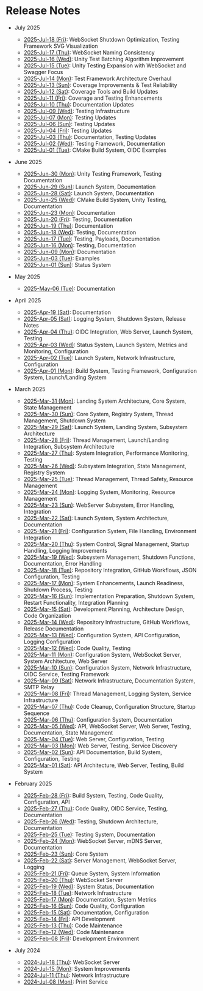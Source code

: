 # Release Notes

<!--
CRITICAL INSTRUCTIONS

The dev team for this project is based in Vancouver, so PACIFIC TIME applies

Step 1: Gather Changes
- Use git log to list ALL changed files for the day with the numbers representing the number of lines added or removed:
  ```
  git log --since="2025-04-04 00:00" --until="2025-04-04 23:59" --numstat --pretty=format: | awk '{add[$3]+=$1; del[$3]+=$2} END {for (f in add) printf "%d\t%d\t%s\n", add[f], del[f], f}' | sort -rn
  ```
- Group files by subsystem/component
- For each significant component, examine detailed changes. Please request one file at a time as these can be quite large.
- Any file with more than 25 lines changed should guarantee an entry in the release notes, though lesser changes could qualify
  ```
  git log --since="YYYY-MM-DD 00:00" --until="YYYY-MM-DD 23:59" -p -- path/to/component
  ```

Step 2: Document Changes
- Keep entries concise and factual
- Focus on WHAT changed, not WHY
- Avoid marketing language ("comprehensive", "robust", etc.)
- Include links to key source files (2-3 per major change)
- Group related changes under clear topic headings

Step 3: Structure Format
- Start with topic heading (e.g., "WebSocket Server:", "Testing:")
- List specific changes as bullet points
- Include links to significant files in bullet points
- Example:
  ```
  Memory:
  - Added cleanup handlers [src/landing/landing.c]
  - Enhanced resource tracking [src/utils/utils.c]
  ```

Step 4: Quality Checks
- Verify all major changes are documented
- Ensure links point to actual changed files
- Confirm grouping is logical
- Remove any speculation or marketing language
- Keep focus on technical changes

Step 5: Update RELEASES.md
- Add link to new release notes file in this RELEASES.md
- Add entries with newest dates at the top of their respective month/year section
- Include brief summary after the link
- Use same format as existing links

Remember:
- This is a technical record, not marketing
- Every statement should be backed by commit evidence
- Include links to 2-3 key files per major change
- Group by topic to maintain clarity
-->

- July 2025
  - [2025-Jul-18 (Fri)](docs/releases/2025-07/2025-07-18.md): WebSocket Shutdown Optimization, Testing Framework SVG Visualization
  - [2025-Jul-17 (Thu)](docs/releases/2025-07/2025-07-17.md): WebSocket Naming Consistency
  - [2025-Jul-16 (Wed)](docs/releases/2025-07/2025-07-16.md): Unity Test Batching Algorithm Improvement
  - [2025-Jul-15 (Tue)](docs/releases/2025-07/2025-07-15.md): Unity Testing Expansion with WebSocket and Swagger Focus
  - [2025-Jul-14 (Mon)](docs/releases/2025-07/2025-07-14.md): Test Framework Architecture Overhaul
  - [2025-Jul-13 (Sun)](docs/releases/2025-07/2025-07-13.md): Coverage Improvements & Test Reliability
  - [2025-Jul-12 (Sat)](docs/releases/2025-07/2025-07-12.md): Coverage Tools and Build Updates
  - [2025-Jul-11 (Fri)](docs/releases/2025-07/2025-07-11.md): Coverage and Testing Enhancements
  - [2025-Jul-10 (Thu)](docs/releases/2025-07/2025-07-10.md): Documentation Updates
  - [2025-Jul-09 (Wed)](docs/releases/2025-07/2025-07-09.md): Testing Infrastructure
  - [2025-Jul-07 (Mon)](docs/releases/2025-07/2025-07-07.md): Testing Updates
  - [2025-Jul-06 (Sun)](docs/releases/2025-07/2025-07-06.md): Testing Updates
  - [2025-Jul-04 (Fri)](docs/releases/2025-07/2025-07-04.md): Testing Updates
  - [2025-Jul-03 (Thu)](docs/releases/2025-07/2025-07-03.md): Documentation, Testing Updates
  - [2025-Jul-02 (Wed)](docs/releases/2025-07/2025-07-02.md): Testing Framework, Documentation
  - [2025-Jul-01 (Tue)](docs/releases/2025-07/2025-07-01.md): CMake Build System, OIDC Examples

- June 2025
  - [2025-Jun-30 (Mon)](docs/releases/2025-06/2025-06-30.md): Unity Testing Framework, Testing Documentation
  - [2025-Jun-29 (Sun)](docs/releases/2025-06/2025-06-29.md): Launch System, Documentation
  - [2025-Jun-28 (Sat)](docs/releases/2025-06/2025-06-28.md): Launch System, Documentation
  - [2025-Jun-25 (Wed)](docs/releases/2025-06/2025-06-25.md): CMake Build System, Unity Testing, Documentation
  - [2025-Jun-23 (Mon)](docs/releases/2025-06/2025-06-23.md): Documentation
  - [2025-Jun-20 (Fri)](docs/releases/2025-06/2025-06-20.md): Testing, Documentation
  - [2025-Jun-19 (Thu)](docs/releases/2025-06/2025-06-19.md): Documentation
  - [2025-Jun-18 (Wed)](docs/releases/2025-06/2025-06-18.md): Testing, Documentation
  - [2025-Jun-17 (Tue)](docs/releases/2025-06/2025-06-17.md): Testing, Payloads, Documentation
  - [2025-Jun-16 (Mon)](docs/releases/2025-06/2025-06-16.md): Testing, Documentation
  - [2025-Jun-09 (Mon)](docs/releases/2025-06/2025-06-09.md): Documentation
  - [2025-Jun-03 (Tue)](docs/releases/2025-06/2025-06-03.md): Examples
  - [2025-Jun-01 (Sun)](docs/releases/2025-06/2025-06-01.md): Status System

- May 2025
  - [2025-May-06 (Tue)](docs/releases/2025-05/2025-05-06.md): Documentation

- April 2025
  - [2025-Apr-19 (Sat)](docs/releases/2025-04/2025-04-19.md): Documentation
  - [2025-Apr-05 (Sat)](docs/releases/2025-04/2025-04-05.md): Logging System, Shutdown System, Release Notes
  - [2025-Apr-04 (Thu)](docs/releases/2025-04/2025-04-04.md): OIDC Integration, Web Server, Launch System, Testing
  - [2025-Apr-03 (Wed)](docs/releases/2025-04/2025-04-03.md): Status System, Launch System, Metrics and Monitoring, Configuration
  - [2025-Apr-02 (Tue)](docs/releases/2025-04/2025-04-02.md): Launch System, Network Infrastructure, Configuration
  - [2025-Apr-01 (Mon)](docs/releases/2025-04/2025-04-01.md): Build System, Testing Framework, Configuration System, Launch/Landing System
  
- March 2025
  - [2025-Mar-31 (Mon)](docs/releases/2025-03/2025-03-31.md): Landing System Architecture, Core System, State Management
  - [2025-Mar-30 (Sun)](docs/releases/2025-03/2025-03-30.md): Core System, Registry System, Thread Management, Shutdown System
  - [2025-Mar-29 (Sat)](docs/releases/2025-03/2025-03-29.md): Launch System, Landing System, Subsystem Architecture
  - [2025-Mar-28 (Fri)](docs/releases/2025-03/2025-03-28.md): Thread Management, Launch/Landing Integration, Subsystem Architecture
  - [2025-Mar-27 (Thu)](docs/releases/2025-03/2025-03-27.md): System Integration, Performance Monitoring, Testing
  - [2025-Mar-26 (Wed)](docs/releases/2025-03/2025-03-26.md): Subsystem Integration, State Management, Registry System
  - [2025-Mar-25 (Tue)](docs/releases/2025-03/2025-03-25.md): Thread Management, Thread Safety, Resource Management
  - [2025-Mar-24 (Mon)](docs/releases/2025-03/2025-03-24.md): Logging System, Monitoring, Resource Management
  - [2025-Mar-23 (Sun)](docs/releases/2025-03/2025-03-23.md): WebServer Subsystem, Error Handling, Integration
  - [2025-Mar-22 (Sat)](docs/releases/2025-03/2025-03-22.md): Launch System, System Architecture, Documentation
  - [2025-Mar-21 (Fri)](docs/releases/2025-03/2025-03-21.md): Configuration System, File Handling, Environment Integration
  - [2025-Mar-20 (Thu)](docs/releases/2025-03/2025-03-20.md): System Control, Signal Management, Startup Handling, Logging Improvements
  - [2025-Mar-19 (Wed)](docs/releases/2025-03/2025-03-19.md): Subsystem Management, Shutdown Functions, Documentation, Error Handling
  - [2025-Mar-18 (Tue)](docs/releases/2025-03/2025-03-18.md): Repository Integration, GitHub Workflows, JSON Configuration, Testing
  - [2025-Mar-17 (Mon)](docs/releases/2025-03/2025-03-17.md): System Enhancements, Launch Readiness, Shutdown Process, Testing
  - [2025-Mar-16 (Sun)](docs/releases/2025-03/2025-03-16.md): Implementation Preparation, Shutdown System, Restart Functionality, Integration Planning
  - [2025-Mar-15 (Sat)](docs/releases/2025-03/2025-03-15.md): Development Planning, Architecture Design, Code Organization
  - [2025-Mar-14 (Wed)](docs/releases/2025-03/2025-03-14.md): Repository Infrastructure, GitHub Workflows, Release Documentation
  - [2025-Mar-13 (Wed)](docs/releases/2025-03/2025-03-13.md): Configuration System, API Configuration, Logging Configuration
  - [2025-Mar-12 (Wed)](docs/releases/2025-03/2025-03-12.md): Code Quality, Testing
  - [2025-Mar-11 (Mon)](docs/releases/2025-03/2025-03-11.md): Configuration System, WebSocket Server, System Architecture, Web Server
  - [2025-Mar-10 (Sun)](docs/releases/2025-03/2025-03-10.md): Configuration System, Network Infrastructure, OIDC Service, Testing Framework
  - [2025-Mar-09 (Sat)](docs/releases/2025-03/2025-03-09.md): Network Infrastructure, Documentation System, SMTP Relay
  - [2025-Mar-08 (Fri)](docs/releases/2025-03/2025-03-08.md): Thread Management, Logging System, Service Infrastructure
  - [2025-Mar-07 (Thu)](docs/releases/2025-03/2025-03-07.md): Code Cleanup, Configuration Structure, Startup Sequence
  - [2025-Mar-06 (Thu)](docs/releases/2025-03/2025-03-06.md): Configuration System, Documentation
  - [2025-Mar-05 (Wed)](docs/releases/2025-03/2025-03-05.md): API, WebSocket Server, Web Server, Testing, Documentation, State Management
  - [2025-Mar-04 (Tue)](docs/releases/2025-03/2025-03-04.md): Web Server, Configuration, Testing
  - [2025-Mar-03 (Mon)](docs/releases/2025-03/2025-03-03.md): Web Server, Testing, Service Discovery
  - [2025-Mar-02 (Sun)](docs/releases/2025-03/2025-03-02.md): API Documentation, Build System, Configuration, Testing
  - [2025-Mar-01 (Sat)](docs/releases/2025-03/2025-03-01.md): API Architecture, Web Server, Testing, Build System

- February 2025
  - [2025-Feb-28 (Fri)](docs/releases/2025-02/2025-02-28.md): Build System, Testing, Code Quality, Configuration, API
  - [2025-Feb-27 (Thu)](docs/releases/2025-02/2025-02-27.md): Code Quality, OIDC Service, Testing, Documentation
  - [2025-Feb-26 (Wed)](docs/releases/2025-02/2025-02-26.md): Testing, Shutdown Architecture, Documentation
  - [2025-Feb-25 (Tue)](docs/releases/2025-02/2025-02-25.md): Testing System, Documentation
  - [2025-Feb-24 (Mon)](docs/releases/2025-02/2025-02-24.md): WebSocket Server, mDNS Server, Documentation
  - [2025-Feb-23 (Sun)](docs/releases/2025-02/2025-02-23.md): Core System
  - [2025-Feb-22 (Sat)](docs/releases/2025-02/2025-02-22.md): Server Management, WebSocket Server, Logging
  - [2025-Feb-21 (Fri)](docs/releases/2025-02/2025-02-21.md): Queue System, System Information
  - [2025-Feb-20 (Thu)](docs/releases/2025-02/2025-02-20.md): WebSocket Server
  - [2025-Feb-19 (Wed)](docs/releases/2025-02/2025-02-19.md): System Status, Documentation
  - [2025-Feb-18 (Tue)](docs/releases/2025-02/2025-02-18.md): Network Infrastructure
  - [2025-Feb-17 (Mon)](docs/releases/2025-02/2025-02-17.md): Documentation, System Metrics
  - [2025-Feb-16 (Sun)](docs/releases/2025-02/2025-02-16.md): Code Quality, Configuration
  - [2025-Feb-15 (Sat)](docs/releases/2025-02/2025-02-15.md): Documentation, Configuration
  - [2025-Feb-14 (Fri)](docs/releases/2025-02/2025-02-14.md): API Development
  - [2025-Feb-13 (Thu)](docs/releases/2025-02/2025-02-13.md): Code Maintenance
  - [2025-Feb-12 (Wed)](docs/releases/2025-02/2025-02-12.md): Code Maintenance
  - [2025-Feb-08 (Fri)](docs/releases/2025-02/2025-02-08.md): Development Environment

- July 2024
  - [2024-Jul-18 (Thu)](docs/releases/2024-07/2024-07-18.md): WebSocket Server
  - [2024-Jul-15 (Mon)](docs/releases/2024-07/2024-07-15.md): System Improvements
  - [2024-Jul-11 (Thu)](docs/releases/2024-07/2024-07-11.md): Network Infrastructure
  - [2024-Jul-08 (Mon)](docs/releases/2024-07/2024-07-08.md): Print Service
